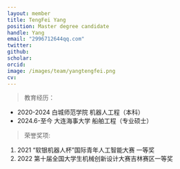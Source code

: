 ```yaml
---
layout: member
title: TengFei Yang
position: Master degree candidate
handle: Yang
email: "2996712644qq.com"
twitter: 
github: 
scholar:
orcid: 
image: /images/team/yangtengfei.png
cv: 
---
```


> 教育经历：

- 2020-2024 白城师范学院 机器人工程（本科）
- 2024.6-至今 大连海事大学 船舶工程（专业硕士）

> 荣誉奖项:

1. 2021 “软银机器人杯”国际青年人工智能大赛 一等奖
2. 2022 第十届全国大学生机械创新设计大赛吉林赛区一等奖
